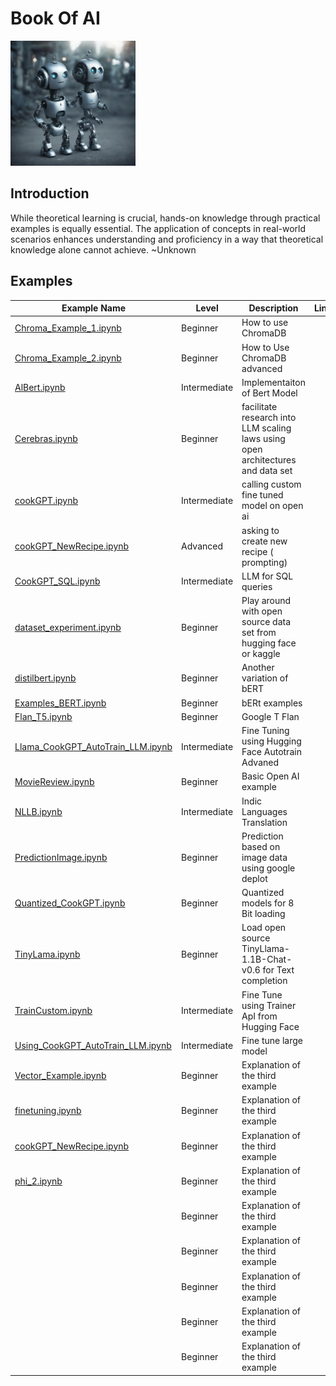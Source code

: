 # Book Of AI
<img src="robots.jpg" alt="Alt text" width="200"/>

## Introduction
While theoretical learning is crucial, hands-on knowledge through practical examples is equally essential. The application of concepts in real-world scenarios enhances understanding and proficiency in a way that theoretical knowledge alone cannot achieve.
~Unknown

## Examples

| Example Name                                                           | Level          | Description                                                                          | Link   |
|------------------------------------------------------------------------|----------------|--------------------------------------------------------------------------------------|--------|
| [Chroma_Example_1.ipynb ](Chroma_Example_1.ipynb)                      | Beginner       | How to use ChromaDB                                                                  |        |
| [Chroma_Example_2.ipynb ](Chroma_Example_2.ipynb)                      | Beginner       | How to Use ChromaDB advanced                                                         |        |
| [AlBert.ipynb](AlBert.ipynb)                                           | Intermediate   | Implementaiton of Bert Model                                                         |        |
| [Cerebras.ipynb](Cerebras.ipynb)                                       | Beginner       | facilitate research into LLM scaling <br/>laws using open architectures and data set |        |
| [cookGPT.ipynb](cookGPT.ipynb)                                         | Intermediate   | calling custom fine tuned model on open ai                                           |        |
| [cookGPT_NewRecipe.ipynb](cookGPT_NewRecipe.ipynb)                     | Advanced       | asking to create new recipe ( prompting)                                             |        |
| [CookGPT_SQL.ipynb](CookGPT_SQL.ipynb)                                 | Intermediate   | LLM for SQL queries                                                                  |        |
| [dataset_experiment.ipynb](dataset_experiment.ipynb)                   | Beginner       | Play around with open source data<br/> set from hugging face or kaggle               |        |
| [distilbert.ipynb](distilbert.ipynb)                                   | Beginner       | Another variation of bERT                                                            |        |
| [Examples_BERT.ipynb](Examples_BERT.ipynb)                             | Beginner       | bERt examples                                                                        |        |
| [Flan_T5.ipynb](Flan_T5.ipynb)                                         | Beginner       | Google T Flan                                                                        |        |
| [Llama_CookGPT_AutoTrain_LLM.ipynb](Llama_CookGPT_AutoTrain_LLM.ipynb) | Intermediate   | Fine Tuning using Hugging Face Autotrain Advaned                                     |        |
| [MovieReview.ipynb](MovieReview.ipynb)                                 | Beginner       | Basic Open AI example                                                                |        |
| [NLLB.ipynb](NLLB.ipynb)                                               | Intermediate   | Indic Languages Translation                                                          |        |
| [PredictionImage.ipynb](PredictionImage.ipynb)                         | Beginner       | Prediction based on image data using google deplot                                   |        |
| [Quantized_CookGPT.ipynb](Quantized_CookGPT.ipynb)                     | Beginner       | Quantized models for 8 Bit loading                                                   |        |
| [TinyLama.ipynb](TinyLama.ipynb)                                       | Beginner       | Load open source TinyLlama-1.1B-Chat-v0.6 for Text completion                        |        |
| [TrainCustom.ipynb](TrainCustom.ipynb)                                 | Intermediate   | Fine Tune using Trainer ApI from Hugging Face                                        |        |
| [Using_CookGPT_AutoTrain_LLM.ipynb](Using_CookGPT_AutoTrain_LLM.ipynb) | Intermediate   | Fine tune large model                                                                |        |
| [Vector_Example.ipynb](Vector_Example.ipynb)                           | Beginner       | Explanation of the third example                                                     |        |
| [finetuning.ipynb](finetuning.ipynb)                                   | Beginner       | Explanation of the third example                                                     |        |
| [cookGPT_NewRecipe.ipynb](cookGPT_NewRecipe.ipynb)                     | Beginner       | Explanation of the third example                                                     |        |
| [phi_2.ipynb](phi_2.ipynb)                                             | Beginner       | Explanation of the third example                                                     |        |
| []()                                                                   | Beginner       | Explanation of the third example                                                     |        |
| []()                                                                   | Beginner       | Explanation of the third example                                                     |        |
| []()                                                                   | Beginner       | Explanation of the third example                                                     |        |
| []()                                                                   | Beginner       | Explanation of the third example                                                     |        |
| []()                                                                   | Beginner       | Explanation of the third example                                                     |        |


